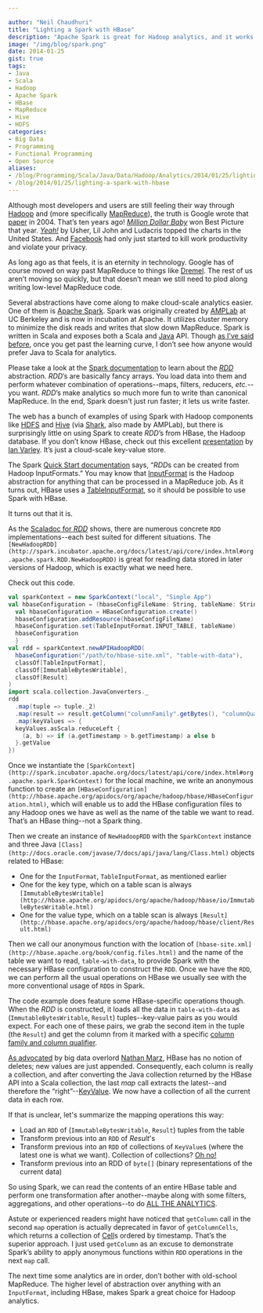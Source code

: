 ```yaml
---

author: "Neil Chaudhuri"
title: "Lighting a Spark with HBase"
description: "Apache Spark is great for Hadoop analytics, and it works just fine with HBase."
image: "/img/blog/spark.png"
date: 2014-01-25
gist: true
tags:
- Java
- Scala
- Hadoop
- Apache Spark
- HBase
- MapReduce
- Hive
- HDFS
categories: 
- Big Data
- Programming
- Functional Programming
- Open Source
aliases:
- /blog/Programming/Scala/Java/Data/Hadoop/Analytics/2014/01/25/lighting-a-spark-with-hbase
- /blog/2014/01/25/lighting-a-spark-with-hbase
---
```


Although most developers and users are still feeling their way through [Hadoop](http://hadoop.apache.org/) and (more
specifically [MapReduce](https://hadoop.apache.org/docs/r1.2.1/mapred_tutorial.html)), the truth is Google wrote
that [paper](http://static.googleusercontent.com/media/research.google.com/en/us/archive/mapreduce-osdi04.pdf) in 2004.
That’s ten years ago! *[Million Dollar Baby](http://www.imdb.com/title/tt0405159/)* won Best Picture that year.
*[Yeah!](http://www.youtube.com/watch?v=eSPhCS-15eE)* by Usher, Lil John and Ludacris topped the charts in the United
States. And [Facebook](https://www.facebook.com/VidyaSource) had only just started to kill work productivity and violate
your privacy.

As long ago as that feels, it is an eternity in technology. Google has of course moved on way past MapReduce to things
like [Dremel](http://static.googleusercontent.com/media/research.google.com/en/us/pubs/archive/36632.pdf). The rest of
us aren’t moving so quickly, but that doesn’t mean we still need to plod along writing low-level MapReduce code.


Several abstractions have come along to make cloud-scale analytics easier. One of them is
[Apache Spark](http://spark.incubator.apache.org/). Spark was originally created by [AMPLab](https://amplab.cs.berkeley.edu/)
at UC Berkeley and is now in incubation at Apache. It utilizes cluster memory to minimize the disk reads and writes that
slow down MapReduce. Spark is written in Scala and exposes both a Scala and [Java](/tags/java)
API. Though [as I’ve said before](/blog/Java/Scala/Data/Hadoop/Analytics/2013/10/27/java-is-dysfunctional-with-big-data),
once you get past the learning curve, I don’t see how anyone would prefer Java to Scala for analytics.

Please take a look at the [Spark documentation](http://spark.incubator.apache.org/docs/latest/scala-programming-guide.html)
to learn about the [*RDD*](http://spark.incubator.apache.org/docs/latest/api/core/index.html#org.apache.spark.RDD.RDD)
abstraction. *RDD*’s are basically fancy arrays. You load data into them and perform whatever combination of
operations--maps, filters, reducers, *etc.*-- you want. *RDD*’s make analytics so much more fun to write than canonical
MapReduce. In the end, Spark doesn't just run faster; it lets us write faster.

The web has a bunch of examples of using Spark with Hadoop components like
[HDFS](http://hadoop.apache.org/docs/stable1/hdfs_design.html) and [Hive](https://cwiki.apache.org/confluence/display/Hive/GettingStarted)
(via [Shark](https://github.com/amplab/shark/wiki), also made by AMPLab), but there is surprisingly little on using
Spark to create *RDD*’s from HBase, the Hadoop database. If you don’t know HBase, check out this excellent
[presentation](http://www.slideshare.net/cloudera/5-h-base-schemahbasecon2012) by
[Ian Varley](https://twitter.com/thefutureian). It’s just a cloud-scale key-value store.

The Spark [Quick Start documentation](http://spark.incubator.apache.org/docs/latest/quick-start.html) says, “*RDD*s can
be created from Hadoop InputFormats.” You may know that
[InputFormat](http://hadoop.apache.org/docs/current/api/org/apache/hadoop/mapred/InputFormat.html) is the Hadoop
abstraction for anything that can be processed in a MapReduce job. As it turns out, HBase uses a
[TableInputFormat](http://hbase.apache.org/apidocs/org/apache/hadoop/hbase/mapreduce/TableInputFormat.html), so it
should be possible to use Spark with HBase.

It turns out that it is.

As the [Scaladoc for *RDD*](http://spark.incubator.apache.org/docs/latest/api/core/index.html#org.apache.spark.RDD.RDD)
shows, there are numerous concrete `RDD` implementations--each best suited for different situations. The
`[NewHadoopRDD](http://spark.incubator.apache.org/docs/latest/api/core/index.html#org.apache.spark.RDD.NewHadoopRDD)`
is great for reading data stored in later versions of Hadoop, which is exactly what we need here.

Check out this code.

~~~scala
val sparkContext = new SparkContext("local", "Simple App")
val hbaseConfiguration = (hbaseConfigFileName: String, tableName: String) => {
  val hbaseConfiguration = HBaseConfiguration.create()
  hbaseConfiguration.addResource(hbaseConfigFileName)
  hbaseConfiguration.set(TableInputFormat.INPUT_TABLE, tableName)
  hbaseConfiguration
  }
val rdd = sparkContext.newAPIHadoopRDD(
  hbaseConfiguration("/path/to/hbase-site.xml", "table-with-data"),
  classOf[TableInputFormat],
  classOf[ImmutableBytesWritable],
  classOf[Result]
)
import scala.collection.JavaConverters._
rdd
  .map(tuple => tuple._2)
  .map(result => result.getColumn("columnFamily".getBytes(), "columnQualifier".getBytes()))
  .map(keyValues => {
  keyValues.asScala.reduceLeft {
    (a, b) => if (a.getTimestamp > b.getTimestamp) a else b
  }.getValue
})
~~~

Once we instantiate the `[SparkContext](http://spark.incubator.apache.org/docs/latest/api/core/index.html#org.apache.spark.SparkContext)`
for the local machine, we write an anonymous function to create an
`[HBaseConfiguration](http://hbase.apache.org/apidocs/org/apache/hadoop/hbase/HBaseConfiguration.html)`, which will enable
us to add the HBase configuration files to any Hadoop ones we have as well as the name of the table
we want to read. That’s an HBase thing--not a Spark thing.

Then we create an instance of `NewHadoopRDD` with the `SparkContext` instance and three Java
`[Class](http://docs.oracle.com/javase/7/docs/api/java/lang/Class.html)` objects related to HBase:

* One for the `InputFormat`, `TableInputFormat`, as mentioned earlier
* One for the key type, which on a table scan is always `[ImmutableBytesWritable](http://hbase.apache.org/apidocs/org/apache/hadoop/hbase/io/ImmutableBytesWritable.html)`
* One for the value type, which on a table scan is always `[Result](http://hbase.apache.org/apidocs/org/apache/hadoop/hbase/client/Result.html)`

Then we call our anonymous function with the location of `[hbase-site.xml](http://hbase.apache.org/book/config.files.html)`
and the name of the table we want to read, `table-with-data`,
to provide Spark with the necessary HBase configuration to construct the `RDD`. Once we have the `RDD`, we can perform all
the usual operations on HBase we usually see with the more conventional usage of `RDD`s in Spark.

The code example does feature some HBase-specific operations though. When the *RDD* is constructed, it loads all the
data in `table-with-data` as (`ImmutableBytesWritable`, `Result`) tuples--key-value pairs as you would expect. For each
one of these pairs, we grab the second item in the tuple (the `Result`) and
get the column
from it marked with a specific [column family and column qualifier](http://hbase.apache.org/book/columnfamily.html).

[As advocated](http://tek-tips.nethawk.net/new-paradigm-and-thinking-required-for-massively-distributed-and-complex-systems/)
by big data overlord [Nathan Marz](https://twitter.com/nathanmarz), HBase has no notion of deletes; new values are just
appended. Consequently, each column is really a collection, and after converting the Java collection returned by the HBase API
into a Scala collection, the last *map* call extracts the latest--and therefore
the “right”--[KeyValue](http://hbase.apache.org/apidocs/org/apache/hadoop/hbase/KeyValue.html). We now have a collection
of all the current data in each row.

If that is unclear, let's summarize the mapping operations this way:

* Load an `RDD` of (`ImmutableBytesWritable`, `Result`) tuples from the table
* Transform previous into an `RDD` of *Result*'s
* Transform previous into an `RDD` of collections of `KeyValue`s (where the latest one is what we want). Collection of collections?
[Oh no!](http://www.youtube.com/watch?v=Xpc0s9FsA1Q)
* Transform previous into an RDD of `byte[]` (binary representations of the current data)

So using Spark, we can read the contents of an entire HBase table and perform one transformation after another--maybe
along with some filters, aggregations, and other operations--to do [ALL THE ANALYTICS](http://www.tjkelly.com/wp/wp-content/uploads/hyperbole-clean-all-the-things.jpg).

Astute or experienced readers might have noticed that `getColumn` call in the second `map` operation is actually
deprecated in favor of `getColumnCells`,
which returns a collection of [Cell](http://hbase.apache.org/apidocs/org/apache/hadoop/hbase/Cell.html)s ordered by
timestamp. That’s the superior approach. I just used `getColumn` as an excuse to demonstrate Spark’s ability to apply
anonymous functions within `RDD` operations in the next `map` call.

The next time some analytics are in order, don’t bother with old-school MapReduce. The higher level of abstraction over anything with an
`InputFormat`, including HBase, makes Spark a great choice for Hadoop analytics.